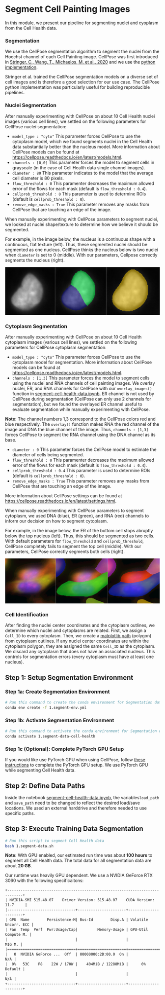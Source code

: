 # Segment Cell Painting Images

In this module, we present our pipeline for segmenting nuclei and cyoplasm from the Cell Health data.

### Segmentation

We use the CellPose segmentation algorithm to segment the nuclei from the Hoechst channel of each Cell Painting image.
CellPose was first introduced in [Stringer, C., Wang, T., Michaelos, M. et al., 2020](https://doi.org/10.1038/s41592-020-01018-x) and we use the [python implementation](https://github.com/mouseland/cellpose).

Stringer et al. trained the CellPose segmentation models on a diverse set of cell images and is therefore a good selection for our use case.
The CellPose python implementation was particularly useful for building reproducible pipelines.

### Nuclei Segmentation

After manually experimenting with CellPose on about 10 Cell Health nuclei images (various cell lines), we settled on the following parameters for CellPose nuclei segmentation:
- `model_type : "cyto"` This parameter forces CellPose to use the cytoplasm model, which we found segments nuclei in the Cell Health data substantially better than the nucleus model. 
More information about CellPose models can be found at https://cellpose.readthedocs.io/en/latest/models.html.
- `channels : [0,0]` This parameter forces the model to segment cells in grayscale (in the case of Cell Health data single channel images).
- `diameter : 80` This parameter indicates to the model that the average cell diameter is 80 pixels.
- `flow_threshold : 0` This paramenter decreases the maximum allowed error of the flows for each mask (default is `flow_threshold : 0.4`).
- `cellprob_threshold : 0` This parameter is used to determine ROIs (default is `cellprob_threshold : 0`).
- `remove_edge_masks : True` This parameter removes any masks from CellPose that are touching an edge of the image.

When manually experimenting with CellPose parameters to segment nuclei, we looked at nuclei shape/texture to determine how we believe it should be segmented.

For example, in the image below, the nucleus is a continuous shape with a continuous, flat texture (left).
Thus, these segmented nuclei should be segmented as one nucleus.
CellPose thinks the nucleus below is two nuclei when `diameter` is set to 0 (middle).
With our parameters, Cellpose correctly segments the nucleus (right).

![Nuclei Compiled](imgs/nuc_compiled.png "Nuclei Compiled")

### Cytoplasm Segmentation

After manually experimenting with CellPose on about 10 Cell Health cytoplasm images (various cell lines), we settled on the following parameters for CellPose cytoplasm segmentation:
- `model_type : "cyto"` This parameter forces CellPose to use the cytoplasm model for segmentation.
More information about CellPose models can be found at https://cellpose.readthedocs.io/en/latest/models.html.
- `channels : [1,3]` This parameter forces the model to segment cells using the nuclei and RNA channels of cell painting images. 
We overlay nuclei, ER, and RNA channels for CellPose with our `overlay_images()` function in [segment-cell-health-data.ipynb](segment-cell-health-data.ipynb).
ER channel is not used by CellPose during segmentation (CellPose can only use 2 channels for segmentation), but we found the overlayed ER channel useful to evaluate segmentation while manually experimenting with CellPose.

**Note:** The channel numbers 1,3 correspond to the CellPose colors red and blue respectively.
The `overlay()` function makes RNA the red channel of the image and DNA the blue channel of the image.
Thus, `channels : [1,3]` forces CellPose to segment the RNA channel using the DNA channel as its base.

- `diameter : 0` This parameter forces the CellPose model to estimate the diameter of cells being segmented.
- `flow_threshold : 0` This paramenter decreases the maximum allowed error of the flows for each mask (default is `flow_threshold : 0.4`).
- `cellprob_threshold : 0.4` This parameter is used to determine ROIs (default is `cellprob_threshold : 0`).
- `remove_edge_masks : True` This parameter removes any masks from CellPose that are touching an edge of the image.

More information about CellPose settings can be found at https://cellpose.readthedocs.io/en/latest/settings.html.

When manually experimenting with CellPose parameters to segment cytoplasm, we used DNA (blue), ER (green), and RNA (red) channels to inform our decision on how to segment cytoplasm.

For example, in the image below, the ER of the bottom cell stops abruptly below the top nucleus (left).
Thus, this should be segmented as two cells.
With default parameters for `flow_threshold` and `cellprob_threshold`, CellPose completely fails to segment the top cell (middle).
With our parameters, CellPose correctly segments both cells (right).

![Cytoplasm Compiled](imgs/cyto_compiled.png "Cytoplasm Compiled")

### Cell Identification

After finding the nuclei center coordinates and the cytoplasm outlines, we determine which nuclei and cytoplasms are related.
First, we assign a `Cell_ID` to every cytoplasm.
Then, we create a [matplotlib.path](https://matplotlib.org/stable/api/path_api.html) (polygon) from cytoplasm outlines.
If any nuclei center coordinates are within the cytoplasm polygon, they are assigned the same `Cell_ID` as the cytoplasm.
We discard any cytoplasm that does not have an associated nucleus.
This controls for segmentation errors (every cytoplasm must have at least one nucleus).

## Step 1: Setup Segmentation Environment

### Step 1a: Create Segmentation Environment

```sh
# Run this command to create the conda environment for Segmentation data
conda env create -f 1.segment-env.yml
```

### Step 1b: Activate Segmentation Environment

```sh
# Run this command to activate the conda environment for Segmentation data
conda activate 1.segment-data-cell-health
```

### Step 1c (Optional): Complete PyTorch GPU Setup

If you would like use PyTorch GPU when using CellPose, follow [these instructions](https://github.com/MouseLand/cellpose#gpu-version-cuda-on-windows-or-linux) to complete the PyTorch GPU setup.
We use PyTorch GPU while segmenting Cell Health data.

## Step 2: Define Data Paths

Inside the notebook [segment-cell-health-data.ipynb](segment-cell-health-data.ipynb), the variables`load_path` and `save_path` need to be changed to reflect the desired load/save locations.
We used an external harddrive and therefore needed to use specific paths.

## Step 3: Execute Training Data Segmentation

```bash
# Run this script to segment Cell Health data
bash 1.segment-data.sh
```

**Note:** With GPU enabled, our estimated run time was about **100 hours** to segment all Cell Health data.
The total data for all segmentation data are about **20 GB**.

Our runtime was heavily GPU dependent.
We use a NVIDIA GeForce RTX 3060 with the following specificaitons:
```
+-----------------------------------------------------------------------------+
| NVIDIA-SMI 515.48.07    Driver Version: 515.48.07    CUDA Version: 11.7     |
|-------------------------------+----------------------+----------------------+
| GPU  Name        Persistence-M| Bus-Id        Disp.A | Volatile Uncorr. ECC |
| Fan  Temp  Perf  Pwr:Usage/Cap|         Memory-Usage | GPU-Util  Compute M. |
|                               |                      |               MIG M. |
|===============================+======================+======================|
|   0  NVIDIA GeForce ...  Off  | 00000000:2D:00.0  On |                  N/A |
|  0%   53C    P8    22W / 170W |    404MiB / 12288MiB |      0%      Default |
|                               |                      |                  N/A |
+-------------------------------+----------------------+----------------------+
```